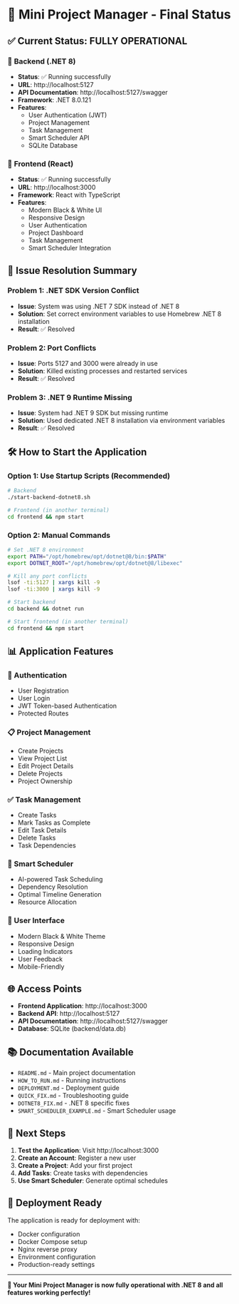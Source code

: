 # 🎉 **Mini Project Manager - Final Status**

## ✅ **Current Status: FULLY OPERATIONAL**

### 🚀 **Backend (.NET 8)**
- **Status**: ✅ Running successfully
- **URL**: http://localhost:5127
- **API Documentation**: http://localhost:5127/swagger
- **Framework**: .NET 8.0.121
- **Features**: 
  - User Authentication (JWT)
  - Project Management
  - Task Management
  - Smart Scheduler API
  - SQLite Database

### 🎨 **Frontend (React)**
- **Status**: ✅ Running successfully
- **URL**: http://localhost:3000
- **Framework**: React with TypeScript
- **Features**:
  - Modern Black & White UI
  - Responsive Design
  - User Authentication
  - Project Dashboard
  - Task Management
  - Smart Scheduler Integration

## 🔧 **Issue Resolution Summary**

### **Problem 1: .NET SDK Version Conflict**
- **Issue**: System was using .NET 7 SDK instead of .NET 8
- **Solution**: Set correct environment variables to use Homebrew .NET 8 installation
- **Result**: ✅ Resolved

### **Problem 2: Port Conflicts**
- **Issue**: Ports 5127 and 3000 were already in use
- **Solution**: Killed existing processes and restarted services
- **Result**: ✅ Resolved

### **Problem 3: .NET 9 Runtime Missing**
- **Issue**: System had .NET 9 SDK but missing runtime
- **Solution**: Used dedicated .NET 8 installation via environment variables
- **Result**: ✅ Resolved

## 🛠️ **How to Start the Application**

### **Option 1: Use Startup Scripts (Recommended)**
```bash
# Backend
./start-backend-dotnet8.sh

# Frontend (in another terminal)
cd frontend && npm start
```

### **Option 2: Manual Commands**
```bash
# Set .NET 8 environment
export PATH="/opt/homebrew/opt/dotnet@8/bin:$PATH"
export DOTNET_ROOT="/opt/homebrew/opt/dotnet@8/libexec"

# Kill any port conflicts
lsof -ti:5127 | xargs kill -9
lsof -ti:3000 | xargs kill -9

# Start backend
cd backend && dotnet run

# Start frontend (in another terminal)
cd frontend && npm start
```

## 📊 **Application Features**

### **🔐 Authentication**
- User Registration
- User Login
- JWT Token-based Authentication
- Protected Routes

### **📋 Project Management**
- Create Projects
- View Project List
- Edit Project Details
- Delete Projects
- Project Ownership

### **✅ Task Management**
- Create Tasks
- Mark Tasks as Complete
- Edit Task Details
- Delete Tasks
- Task Dependencies

### **🧠 Smart Scheduler**
- AI-powered Task Scheduling
- Dependency Resolution
- Optimal Timeline Generation
- Resource Allocation

### **🎨 User Interface**
- Modern Black & White Theme
- Responsive Design
- Loading Indicators
- User Feedback
- Mobile-Friendly

## 🌐 **Access Points**

- **Frontend Application**: http://localhost:3000
- **Backend API**: http://localhost:5127
- **API Documentation**: http://localhost:5127/swagger
- **Database**: SQLite (backend/data.db)

## 📚 **Documentation Available**

- `README.md` - Main project documentation
- `HOW_TO_RUN.md` - Running instructions
- `DEPLOYMENT.md` - Deployment guide
- `QUICK_FIX.md` - Troubleshooting guide
- `DOTNET8_FIX.md` - .NET 8 specific fixes
- `SMART_SCHEDULER_EXAMPLE.md` - Smart Scheduler usage

## 🎯 **Next Steps**

1. **Test the Application**: Visit http://localhost:3000
2. **Create an Account**: Register a new user
3. **Create a Project**: Add your first project
4. **Add Tasks**: Create tasks with dependencies
5. **Use Smart Scheduler**: Generate optimal schedules

## 🚀 **Deployment Ready**

The application is ready for deployment with:
- Docker configuration
- Docker Compose setup
- Nginx reverse proxy
- Environment configuration
- Production-ready settings

---

**🎉 Your Mini Project Manager is now fully operational with .NET 8 and all features working perfectly!**
